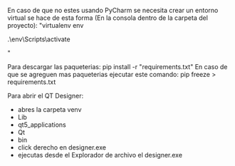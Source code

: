 En caso de que no estes usando PyCharm se necesita crear un entorno virtual 
se hace de esta forma (En la consola dentro de la carpeta del proyecto):
"virtualenv env

.\env\Scripts\activate

"

Para descargar las paqueterias: pip install -r "requirements.txt"
En caso de que se agreguen mas paqueterias ejecutar este comando: pip freeze > requirements.txt

Para abrir el QT Designer:

* abres la carpeta venv
* Lib
* qt5_applications
* Qt
* bin 
* click derecho en designer.exe 
* ejecutas desde el Explorador de archivo el designer.exe